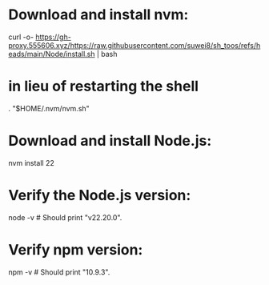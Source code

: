


# Download and install nvm:
curl -o- https://gh-proxy.555606.xyz/https://raw.githubusercontent.com/suwei8/sh_toos/refs/heads/main/Node/install.sh | bash

# in lieu of restarting the shell
\. "$HOME/.nvm/nvm.sh"

# Download and install Node.js:
nvm install 22

# Verify the Node.js version:
node -v # Should print "v22.20.0".

# Verify npm version:
npm -v # Should print "10.9.3".
